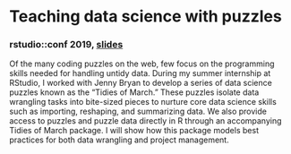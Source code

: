 Teaching data science with puzzles
==================================

### rstudio::conf 2019, [slides](https://speakerdeck.com/isteves/teaching-data-science-with-puzzles)

Of the many coding puzzles on the web, few focus on the programming
skills needed for handling untidy data. During my summer internship at
RStudio, I worked with Jenny Bryan to develop a series of data science
puzzles known as the “Tidies of March.” These puzzles isolate data
wrangling tasks into bite-sized pieces to nurture core data science
skills such as importing, reshaping, and summarizing data. We also
provide access to puzzles and puzzle data directly in R through an
accompanying Tidies of March package. I will show how this package
models best practices for both data wrangling and project management.
